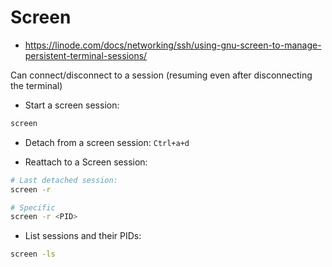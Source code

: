 # Screen

* <https://linode.com/docs/networking/ssh/using-gnu-screen-to-manage-persistent-terminal-sessions/>

Can connect/disconnect to a session (resuming even after disconnecting the terminal)




* Start a screen session:

```bash
screen
```

* Detach from a screen session: `Ctrl+a+d`

* Reattach to a Screen session:

```bash
# Last detached session:
screen -r

# Specific
screen -r <PID>
```

* List sessions and their PIDs:

```bash
screen -ls
```
